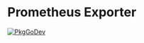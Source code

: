 # Prometheus Exporter

[![PkgGoDev](https://pkg.go.dev/badge/go.opentelemetry.io/otel/exporters/prometheus)](https://pkg.go.dev/go.opentelemetry.io/otel/exporters/prometheus)
